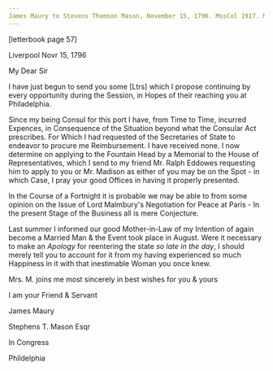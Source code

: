 ```yaml
---
James Maury to Stevens Thomson Mason, November 15, 1796. MssCol 1917. New York Public Library.
---
```


[letterbook page 57]

Liverpool Novr 15, 1796

My Dear Sir

I have just begun to send you some [Ltrs] which I propose continuing by every opportunity during the Session, in Hopes of their reaching you at Philadelphia.

Since my being Consul for this port I have, from Time to Time, incurred Expences, in Consequence of the Situation beyond what the Consular Act prescribes. For Which I had requested of the Secretaries of State to endeavor to procure me Reimbursement. I have received none. I now determine on applying to the Fountain Head by a Memorial to the House of Representatives, which I send to my friend Mr. Ralph Eddowes requesting him to apply to you or Mr. Madison as either of you may be on the Spot - in which Case, I pray your good Offices in having it properly presented.

In the Course of a Fortnight it is probable we may be able to from some opinion on the Issue of Lord Malmbury's Negotiation for Peace at Paris - In the present Stage of the Business all is mere Conjecture.

Last summer I informed our good Mother-in-Law of my Intention of again become a Married Man & the Event took place in August. Were it necessary to make an *Apology* for reentering the state *so late in the day*, I should merely tell you to account for it from my having experienced so much Happiness in it with that inestimable Woman you once knew.

Mrs. M. joins me most sincerely in best wishes for you & yours

I am your Friend & Servant

James Maury

Stephens T. Mason Esqr

In Congress

Phildelphia